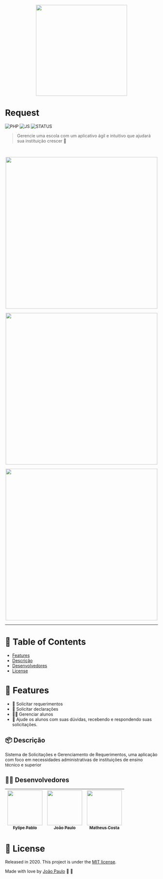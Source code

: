 <p align="center">
   <img src="https://github.com/joaoqsl/request/blob/master/assets/images/Logobeta.png" width="300"/>
</p>

# Request

![PHP](https://img.shields.io/static/v1?label=php&message=language&color=red&flat-square&logo=php)
![JS](https://img.shields.io/static/v1?label=JavaScript&message=languages&color=red&flat-square&logo=JAVASCRIPT)
![STATUS](https://img.shields.io/static/v1?label=status&message=concluido&color=red&flat-square&logo=)

> Gerencie uma escola com um aplicativo ágil e intuitivo que ajudará sua instituição crescer :rocket:

<br />
<p align="center"><img width="500" src="https://github.com/joaoqsl/request/blob/master/assets/images/FlowMap-min.jpg"/></p>
<p align="center"><img width="500" src="https://github.com/joaoqsl/request/blob/master/assets/images/adm.jpg"/></p>
<p align="center"><img width="500" src="https://github.com/joaoqsl/request/blob/master/assets/images/home.jpg"/></p>

---

# :pushpin: Table of Contents

* [Features](#rocket-features)
* [Descrição](#package-descriçao)
* [Desenvolvedores](#man_technologist-desenvolvedores)
* [License](#page_facing_up-license)

# :rocket: Features
* :closed_book: Solicitar requerimentos
* :scroll: Solicitar declarações
* :man_student: Gerenciar alunos
* :page_facing_up: Ajude os alunos com suas dúvidas, recebendo e respondendo suas solicitações.

## :package: Descrição
Sistema de Solicitações e Gerenciamento de Requerimentos, uma aplicação com foco em necessidades administrativas de instituições de ensino técnico e superior

## :man_technologist: Desenvolvedores

| [<img src="https://avatars2.githubusercontent.com/u/47427442?s=460&u=4b4bb649462df58a69ecf9f3dcc2f7316e293e82&v=4" width=115><br><sub>Fylipe Pablo</sub>](https://github.com/FylipePablo) |  [<img src="https://avatars1.githubusercontent.com/u/44358797?s=460&u=92c21a0ebaaa422df3ca83ba2bab8ea838a7cf7e&v=4" width=115><br><sub>João Paulo</sub>](https://github.com/joaoqsl) |  [<img src="https://avatars1.githubusercontent.com/u/47427416?s=460&u=c0490b68d2ac51d6192183963e217d69c106843d&v=4" width=115><br><sub>Matheus Costa</sub>](https://github.com/MattheusCosta) |
| :---: | :---: | :---:

# :page_facing_up: License

Released in 2020.
This project is under the [MIT license](https://github.com/LauraBeatris/foodfy/master/LICENSE).

Made with love by [João Paulo](https://github.com/joaoqsl) :orange_heart: :rocket:

